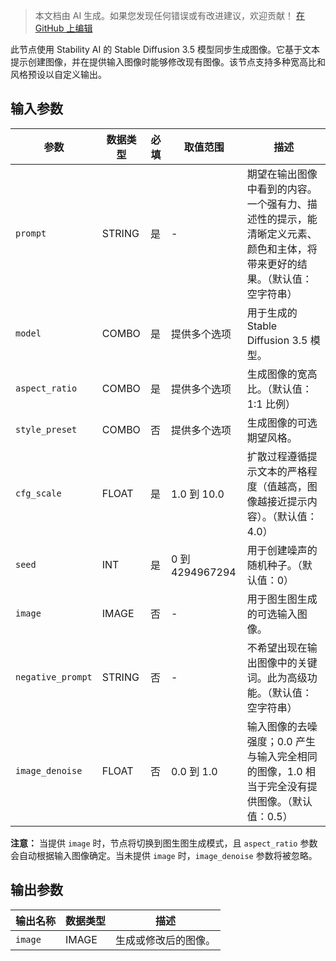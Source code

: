 > 本文档由 AI 生成。如果您发现任何错误或有改进建议，欢迎贡献！ [在 GitHub 上编辑](https://github.com/Comfy-Org/embedded-docs/blob/main/comfyui_embedded_docs/docs/StabilityStableImageSD_3_5Node/zh.md)

此节点使用 Stability AI 的 Stable Diffusion 3.5 模型同步生成图像。它基于文本提示创建图像，并在提供输入图像时能够修改现有图像。该节点支持多种宽高比和风格预设以自定义输出。

## 输入参数

| 参数 | 数据类型 | 必填 | 取值范围 | 描述 |
|-----------|-----------|----------|-------|-------------|
| `prompt` | STRING | 是 | - | 期望在输出图像中看到的内容。一个强有力、描述性的提示，能清晰定义元素、颜色和主体，将带来更好的结果。（默认值：空字符串） |
| `model` | COMBO | 是 | 提供多个选项 | 用于生成的 Stable Diffusion 3.5 模型。 |
| `aspect_ratio` | COMBO | 是 | 提供多个选项 | 生成图像的宽高比。（默认值：1:1 比例） |
| `style_preset` | COMBO | 否 | 提供多个选项 | 生成图像的可选期望风格。 |
| `cfg_scale` | FLOAT | 是 | 1.0 到 10.0 | 扩散过程遵循提示文本的严格程度（值越高，图像越接近提示内容）。（默认值：4.0） |
| `seed` | INT | 是 | 0 到 4294967294 | 用于创建噪声的随机种子。（默认值：0） |
| `image` | IMAGE | 否 | - | 用于图生图生成的可选输入图像。 |
| `negative_prompt` | STRING | 否 | - | 不希望出现在输出图像中的关键词。此为高级功能。（默认值：空字符串） |
| `image_denoise` | FLOAT | 否 | 0.0 到 1.0 | 输入图像的去噪强度；0.0 产生与输入完全相同的图像，1.0 相当于完全没有提供图像。（默认值：0.5） |

**注意：** 当提供 `image` 时，节点将切换到图生图生成模式，且 `aspect_ratio` 参数会自动根据输入图像确定。当未提供 `image` 时，`image_denoise` 参数将被忽略。

## 输出参数

| 输出名称 | 数据类型 | 描述 |
|-------------|-----------|-------------|
| `image` | IMAGE | 生成或修改后的图像。 |
